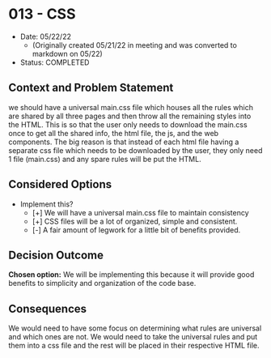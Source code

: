 # 013 - CSS
* Date: 05/22/22
  * (Originally created 05/21/22 in meeting and was converted to markdown on 
    05/22)
* Status: COMPLETED

## Context and Problem Statement
we should have a universal main.css file which houses all the rules which are
shared by all three pages and then throw all the remaining styles into the HTML.
This is so that the user only needs to download the main.css once to get all the
shared info, the html file, the js, and the web components. The big reason is
that instead of each html file having a separate css file which needs to be
downloaded by the user, they only need 1 file (main.css) and any spare rules
will be put the HTML.

## Considered Options
* Implement this?
  * [+] We will have a universal main.css file to maintain consistency
  * [+] CSS files will be a lot of organized, simple and consistent.
  * [-] A fair amount of legwork for a little bit of benefits provided.

## Decision Outcome

**Chosen option:** We will be implementing this because it will provide good
benefits to simplicity and organization of the code base.


## Consequences
We would need to have some focus on determining what rules are universal and
which ones are not. We would need to take the universal rules and put them into
a css file and the rest will be placed in their respective HTML file.

